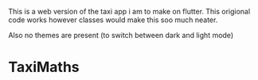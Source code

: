 This is a web version of the taxi app i am to make on flutter. This origional code works however classes would make this soo much neater.

Also no themes are present (to switch between dark and light mode)

# TaxiMaths
